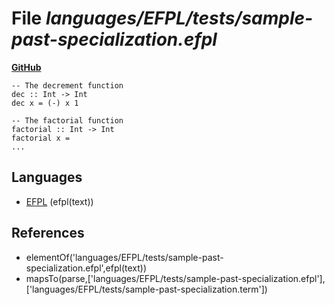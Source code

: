# File _languages/EFPL/tests/sample-past-specialization.efpl_
**[GitHub](https://github.com/softlang/yas/blob/master/languages/EFPL/tests/sample-past-specialization.efpl)**
```
-- The decrement function
dec :: Int -> Int
dec x = (-) x 1

-- The factorial function
factorial :: Int -> Int
factorial x =
...
```

## Languages
* [EFPL](../languages/EFPL.md) (efpl(text))

## References
* elementOf('languages/EFPL/tests/sample-past-specialization.efpl',efpl(text))
* mapsTo(parse,['languages/EFPL/tests/sample-past-specialization.efpl'],['languages/EFPL/tests/sample-past-specialization.term'])
